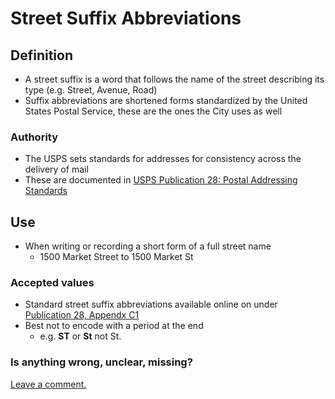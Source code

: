 # Street Suffix Abbreviations

## Definition
* A street suffix is a word that follows the name of the street describing its type (e.g. Street, Avenue, Road)
* Suffix abbreviations are shortened forms standardized by the United States Postal Service, these are the ones the City uses as well

### Authority

* The USPS sets standards for addresses for consistency across the delivery of mail
* These are documented in [USPS Publication 28: Postal Addressing Standards](https://pe.usps.com/text/pub28/welcome.htm) 

## Use

* When writing or recording a short form of a full street name
  * 1500 Market Street to 1500 Market St

### Accepted values

* Standard street suffix abbreviations available online on under [Publication 28, Appendx C1](https://pe.usps.com/text/pub28/28apc_002.htm)
* Best not to encode with a period at the end
  * e.g. **ST** or **St** not St.

### Is anything wrong, unclear, missing?

[Leave a comment.](https://github.com/DataSF/draft-publishing-standards/issues/new?title=Comment:Street-Names&body=Comment:Street-Names)

